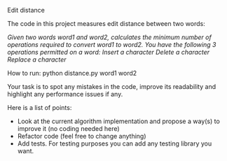 Edit distance

The code in this project measures edit distance between two words:

_Given two words word1 and word2, calculates the minimum number of operations required to convert word1 to word2.
You have the following 3 operations permitted on a word:
Insert a character
Delete a character
Replace a character_

How to run:
python distance.py word1 word2

Your task is to spot any mistakes in the code, improve its readability and highlight any performance issues if any.

Here is a list of points:
- Look at the current algorithm implementation and propose a way(s) to improve it (no coding needed here)
- Refactor code (feel free to change anything)
- Add tests. For testing purposes you can add any testing library you want.